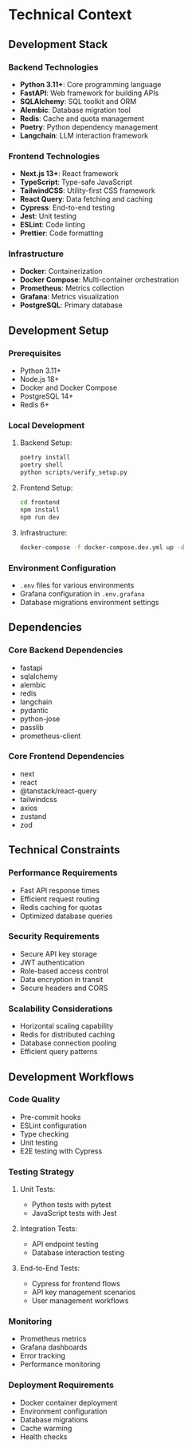 # Technical Context

## Development Stack

### Backend Technologies
- **Python 3.11+**: Core programming language
- **FastAPI**: Web framework for building APIs
- **SQLAlchemy**: SQL toolkit and ORM
- **Alembic**: Database migration tool
- **Redis**: Cache and quota management
- **Poetry**: Python dependency management
- **Langchain**: LLM interaction framework

### Frontend Technologies
- **Next.js 13+**: React framework
- **TypeScript**: Type-safe JavaScript
- **TailwindCSS**: Utility-first CSS framework
- **React Query**: Data fetching and caching
- **Cypress**: End-to-end testing
- **Jest**: Unit testing
- **ESLint**: Code linting
- **Prettier**: Code formatting

### Infrastructure
- **Docker**: Containerization
- **Docker Compose**: Multi-container orchestration
- **Prometheus**: Metrics collection
- **Grafana**: Metrics visualization
- **PostgreSQL**: Primary database

## Development Setup

### Prerequisites
- Python 3.11+
- Node.js 18+
- Docker and Docker Compose
- PostgreSQL 14+
- Redis 6+

### Local Development
1. Backend Setup:
   ```bash
   poetry install
   poetry shell
   python scripts/verify_setup.py
   ```

2. Frontend Setup:
   ```bash
   cd frontend
   npm install
   npm run dev
   ```

3. Infrastructure:
   ```bash
   docker-compose -f docker-compose.dev.yml up -d
   ```

### Environment Configuration
- `.env` files for various environments
- Grafana configuration in `.env.grafana`
- Database migrations environment settings

## Dependencies

### Core Backend Dependencies
- fastapi
- sqlalchemy
- alembic
- redis
- langchain
- pydantic
- python-jose
- passlib
- prometheus-client

### Core Frontend Dependencies
- next
- react
- @tanstack/react-query
- tailwindcss
- axios
- zustand
- zod

## Technical Constraints

### Performance Requirements
- Fast API response times
- Efficient request routing
- Redis caching for quotas
- Optimized database queries

### Security Requirements
- Secure API key storage
- JWT authentication
- Role-based access control
- Data encryption in transit
- Secure headers and CORS

### Scalability Considerations
- Horizontal scaling capability
- Redis for distributed caching
- Database connection pooling
- Efficient query patterns

## Development Workflows

### Code Quality
- Pre-commit hooks
- ESLint configuration
- Type checking
- Unit testing
- E2E testing with Cypress

### Testing Strategy
1. Unit Tests:
   - Python tests with pytest
   - JavaScript tests with Jest

2. Integration Tests:
   - API endpoint testing
   - Database interaction testing

3. End-to-End Tests:
   - Cypress for frontend flows
   - API key management scenarios
   - User management workflows

### Monitoring
- Prometheus metrics
- Grafana dashboards
- Error tracking
- Performance monitoring

### Deployment Requirements
- Docker container deployment
- Environment configuration
- Database migrations
- Cache warming
- Health checks